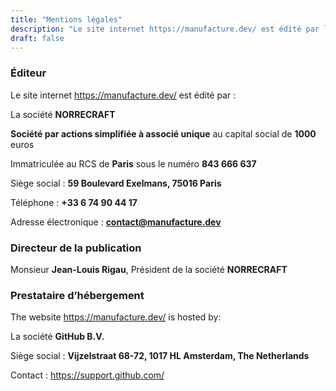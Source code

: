 ```yaml
---
title: "Mentions légales"
description: "Le site internet https://manufacture.dev/ est édité par la société NORRECRAFT, société par actions simplifiée à associé unique au capital social de 1000 euros, immatriculée au RCS de Paris sous le numéro 843 666 637"
draft: false
---
```


### Éditeur

Le site internet https://manufacture.dev/ est édité par :

La société **NORRECRAFT**

**Société par actions simplifiée à associé unique** au capital social de **1000** euros

Immatriculée au RCS de **Paris** sous le numéro **843 666 637**

Siège social : **59 Boulevard Exelmans, 75016 Paris**

Téléphone : **+33 6 74 90 44 17**

Adresse électronique : **contact@manufacture.dev**

### Directeur de la publication

Monsieur **Jean-Louis Rigau**, Président de la société **NORRECRAFT**

### Prestataire d’hébergement

The website https://manufacture.dev/ is hosted by:

La société **GitHub B.V.**

Siège social : **Vijzelstraat 68-72, 1017 HL Amsterdam, The Netherlands**

Contact : https://support.github.com/
